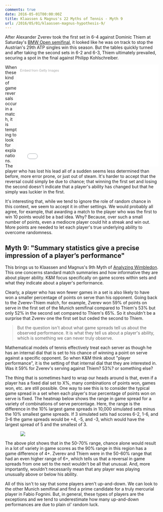 ```yaml
---
comments: true
date: 2016-05-01T00:00:00Z
title: Klaassen & Magnus's 22 Myths of Tennis - Myth 9
url: /2016/05/01/klaassen-magnus-hypothesis-9/
---
```


After Alexander Zverev took the first set in 6-4 against Dominic Thiem at Saturday's [BMW Open semifinal](http://www.atpworldtour.com/en/news/thiem-kohlschreiber-munich-2016-saturday), it looked like he was on track to stop the Austrian's 29th ATP singles win this season. But the tables quickly turned and after taking the second sets in 6-2 and 6-3, Thiem ultimately prevailed, securing a spot in the final against Philipp Kohlschreiber.

<!--more-->


<div class="getty embed image" style="background-color:#fff;display:inline-block;font-family:'Helvetica Neue',Helvetica,Arial,sans-serif;color:#a7a7a7;font-size:11px;width:100%;max-width:445px;float:right;padding:2%;"><div style="padding:0;margin:0;text-align:left;"><a href="http://www.gettyimages.com/detail/526500736" target="_blank" style="color:#a7a7a7;text-decoration:none;font-weight:normal !important;border:none;display:inline-block;">Embed from Getty Images</a></div><div style="overflow:hidden;position:relative;height:0;padding:66.666667% 0 0 0;width:100%;"><iframe src="//embed.gettyimages.com/embed/526500736?et=qzwnASvOQkxMfKTYZZEedQ&viewMoreLink=on&sig=iZZlcarT7LyrjoeUwN5sOu3QNJd6WkuqPrL35WFVXUA=&caption=true" width="445" height="297" scrolling="no" frameborder="0" style="display:inline-block;position:absolute;top:0;left:0;width:100%;height:100%;margin:0;"></iframe></div><p style="margin:0;"></p></div>

When these kind of game reversals occur in a match, it is tempting to look for explanations. The player who has lost his lead all of a sudden seems less determined than before, more error prone, or just out of steam. It's harder to accept that the reversal could simply be due to chance; that winning the first set and losing the second doesn't indicate that a player's ability has changed but that he simply was luckier in the first.

It's interesting that, while we tend to ignore the role of random chance in this context, we seem to accept it in other settings. We would probably all agree, for example, that awarding a match to the player who was the first to win 10 points would be a bad idea. Why? Because, over such a small number of points, even a mediocre player could hit a streak and win out. More points are needed to let each player's true underlying ability to overcome randomness.

## Myth 9: "Summary statistics give a precise impression of a player’s performance"

This brings us to Klaassen and Magnus's 9th Myth of [Analyzing Wimbledon](https://global.oup.com/academic/product/analyzing-wimbledon-9780199355952?cc=us&lang=en&#). This one concerns standard match summaries and how informative they are about player ability. K&M focus specifically on game scores within sets and what they indicate about a player's performance. 

Clearly, a player who has won fewer games in a set is also likely to have won a smaller percentage of points on serve than his opponent. Going back to the Zverev-Thiem match, for example, Zverev won 59% of points on serve in the first set of the Munich semifinal compared to Thiem's 53% but only 52% in the second set compared to Thiem's 65%. So it shouldn't be a surprise that Zverev one the first set but ceded the second to Thiem. 

> But the question isn't about what game spreads tell us about the observed performance. It is what they tell us about a player's ability, which is something we can never truly observe. 

Mathematical models of tennis effectively treat each server as though he has an internal dial that is set to his chance of winning a point on serve against a specific opponent. So when K&M think about "player performance", it is the setting of that internal dial that they are interested in. Was it 59% for Zverev's serving against Thiem? 53%? or something else?

The thing that is sometimes hard to wrap our heads around is that, even if a player has a fixed dial set to X%, many combinations of points won, games won, etc. are still possible. One way to see this is to consider the typical game spread in a set when each player's _true_ percentage of points won on serve is fixed. The heatmap below shows the range in game spread for a variety of combinations of serve percentage. Here, the range is the difference in the 10% largest game spreads in 10,000 simulated sets minus the 10% smallest game spreads. If 3 simulated sets had scores 6-2, 1-6, and 3-6 the game spreads would be +4, -5, and -3, which would have the largest spread of 5 and the smallest of 3. 


<img src="/assets/myth9_fig1.png"  style="margin-left:10%;" />


The above plot shows that in the 50-70% range, chance alone would result in a lot of variety in game scores as the 90% range in this region has a game difference of 4+. Zverev and Thiem were in the 50-60% range that had an even higher range of 6+, which tells us that a reversal in game spreads from one set to the next wouldn't be all that unusual. And, more importantly, wouldn't necessarily mean that any player was playing unusually above or below his ability.


All of this isn't to say that some players aren't up-and-down. We can look to the other Munich semifinal and find a prime candidate for a truly mercurial player in Fabio Fognini. But, in general, these types of players are the exceptions and we tend to underestimate how many up-and-down performances are due to plain ol' random luck.

